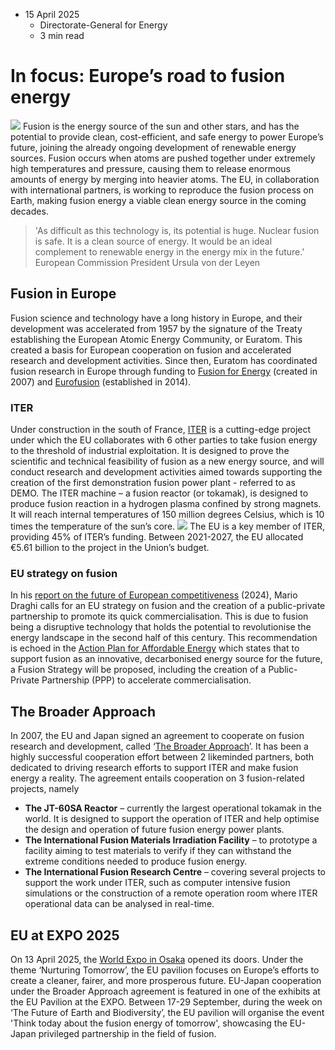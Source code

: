 * 15 April 2025
  * Directorate-General for Energy
  * 3 min read


# In focus: Europe’s road to fusion energy
![](https://energy.ec.europa.eu/sites/default/files/styles/oe_theme_medium_no_crop/public/2025-04/InFocus_ITER_bis%20%28002%29.jpg?itok=CZSesdWq)
Fusion is the energy source of the sun and other stars, and has the potential to provide clean, cost-efficient, and safe energy to power Europe’s future, joining the already ongoing development of renewable energy sources. 
Fusion occurs when atoms are pushed together under extremely high temperatures and pressure, causing them to release enormous amounts of energy by merging into heavier atoms. The EU, in collaboration with international partners, is working to reproduce the fusion process on Earth, making fusion energy a viable clean energy source in the coming decades. 
> 'As difficult as this technology is, its potential is huge. Nuclear fusion is safe. It is a clean source of energy. It would be an ideal complement to renewable energy in the energy mix in the future.'
> European Commission President Ursula von der Leyen 
## Fusion in Europe
Fusion science and technology have a long history in Europe, and their development was accelerated from 1957 by the signature of the Treaty establishing the European Atomic Energy Community, or Euratom. This created a basis for European cooperation on fusion and accelerated research and development activities. Since then, Euratom has coordinated fusion research in Europe through funding to [Fusion for Energy](https://fusionforenergy.europa.eu/who-we-are/) (created in 2007) and [Eurofusion](https://euro-fusion.org/) (established in 2014). 
### ITER
Under construction in the south of France, [ITER](https://www.iter.org/) is a cutting-edge project under which the EU collaborates with 6 other parties to take fusion energy to the threshold of industrial exploitation. It is designed to prove the scientific and technical feasibility of fusion as a new energy source, and will conduct research and development activities aimed towards supporting the creation of the first demonstration fusion power plant - referred to as DEMO.
The ITER machine – a fusion reactor (or tokamak), is designed to produce fusion reaction in a hydrogen plasma confined by strong magnets. It will reach internal temperatures of 150 million degrees Celsius, which is 10 times the temperature of the sun’s core. 
![](https://energy.ec.europa.eu/sites/default/files/styles/embed_large/public/2025-04/Iter%20banner%20in%20focus%20%28003%29.png?itok=gDrCbsYf)
The EU is a key member of ITER, providing 45% of ITER’s funding. Between 2021-2027, the EU allocated €5.61 billion to the project in the Union’s budget. 
### EU strategy on fusion
In his [report on the future of European competitiveness](https://commission.europa.eu/topics/eu-competitiveness/draghi-report_en) (2024), Mario Draghi calls for an EU strategy on fusion and the creation of a public-private partnership to promote its quick commercialisation. This is due to fusion being a disruptive technology that holds the potential to revolutionise the energy landscape in the second half of this century. This recommendation is echoed in the [Action Plan for Affordable Energy](https://energy.ec.europa.eu/strategy/affordable-energy_en#affordable-energy-action-plan) which states that to support fusion as an innovative, decarbonised energy source for the future, a Fusion Strategy will be proposed, including the creation of a Public-Private Partnership (PPP) to accelerate commercialisation.
## The Broader Approach
In 2007, the EU and Japan signed an agreement to cooperate on fusion research and development, called ‘[The Broader Approach](https://energy.ec.europa.eu/topics/research-and-technology/fusion-energy-and-iter/broader-approach_en)’. It has been a highly successful cooperation effort between 2 likeminded partners, both dedicated to driving research efforts to support ITER and make fusion energy a reality.
The agreement entails cooperation on 3 fusion-related projects, namely 
  * **The JT-60SA Reactor** – currently the largest operational tokamak in the world. It is designed to support the operation of ITER and help optimise the design and operation of future fusion energy power plants. 
  * **The International Fusion Materials Irradiation Facility** – to prototype a facility aiming to test materials to verify if they can withstand the extreme conditions needed to produce fusion energy. 
  * **The International Fusion Research Centre** – covering several projects to support the work under ITER, such as computer intensive fusion simulations or the construction of a remote operation room where ITER operational data can be analysed in real-time. 


## EU at EXPO 2025
On 13 April 2025, the [World Expo in Osaka](https://eu-at-world-expos.europa.eu/index_en) opened its doors. Under the theme ‘Nurturing Tomorrow’, the EU pavilion focuses on Europe’s efforts to create a cleaner, fairer, and more prosperous future. 
EU-Japan cooperation under the Broader Approach agreement is featured in one of the exhibits at the EU Pavilion at the EXPO. Between 17-29 September, during the week on ‘The Future of Earth and Biodiversity’, the EU pavilion will organise the event 'Think today about the fusion energy of tomorrow', showcasing the EU-Japan privileged partnership in the field of fusion.